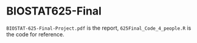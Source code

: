# BIOSTAT625-Final
`BIOSTAT-625-Final-Project.pdf` is the report, `625Final_Code_4_people.R` is the code for reference.
